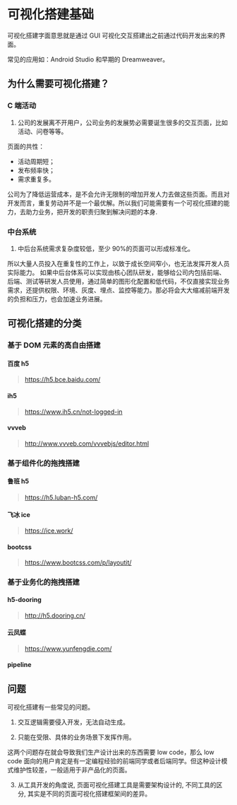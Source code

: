 # 可视化搭建基础

可视化搭建字面意思就是通过 GUI 可视化交互搭建出之前通过代码开发出来的界面。

常见的应用如：Android Studio 和早期的 Dreamweaver。

## 为什么需要可视化搭建？

### C 端活动

1. 公司的发展离不开用户，公司业务的发展势必需要诞生很多的交互页面，比如活动、问卷等等。

页面的共性：

- 活动周期短；
- 发布频率快；
- 需求重复多。

公司为了降低运营成本，是不会允许无限制的增加开发人力去做这些页面。而且对开发而言，重复劳动并不是一个最优解。所以我们可能需要有一个可视化搭建的能力，去助力业务，把开发的职责归聚到解决问题的本身.

### 中台系统

1. 中后台系统需求复杂度较低，至少 90%的页面可以形成标准化。

所以大量人员投入在重复性的工作上，以致于成长空间窄小，也无法发挥开发人员实际能力。 如果中后台体系可以实现由核心团队研发，能够给公司内包括前端、后端、测试等研发人员使用，通过简单的图形化配置和低代码，不仅直接实现业务需求，还提供权限、环境、灰度、埋点、监控等能力。那必将会大大缩减前端开发的负担和压力，也会加速业务进展。

## 可视化搭建的分类

### 基于 DOM 元素的高自由搭建

#### 百度 h5

> https://h5.bce.baidu.com/

#### ih5

> https://www.ih5.cn/not-logged-in

#### vvveb

> http://www.vvveb.com/vvvebjs/editor.html

### 基于组件化的拖拽搭建

#### 鲁班 h5

> https://h5.luban-h5.com/

#### 飞冰 ice

> https://ice.work/

#### bootcss

> https://www.bootcss.com/p/layoutit/

### 基于业务化的拖拽搭建

#### h5-dooring

> http://h5.dooring.cn/

#### 云凤蝶

> https://www.yunfengdie.com/

#### pipeline

## 问题

可视化搭建有一些常见的问题。

1. 交互逻辑需要侵入开发，无法自动生成。

2. 只能在受限、具体的业务场景下发挥作用。

这两个问题存在就会导致我们生产设计出来的东西需要 low code，那么 low code 面向的用户肯定是有一定编程经验的前端同学或者后端同学。但这种设计模式维护性较差，一般适用于非产品化的页面。

3. 从工具开发的角度说, 页面可视化搭建工具是需要架构设计的, 不同工具的区分, 其实是不同的页面可视化搭建框架间的差异。
